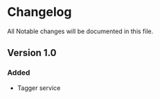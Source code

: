# Changelog

All Notable changes will be documented in this file.

## Version 1.0

### Added
- Tagger service